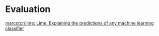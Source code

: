 # Evaluation

[marcotcr/lime: Lime: Explaining the predictions of any machine learning classifier](https://github.com/marcotcr/lime)

